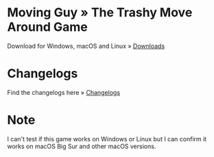 # Moving Guy » The Trashy Move Around Game

Download for Windows, macOS and Linux » [Downloads](https://github.com/StupidRepo/MovingGuyDownload/releases)



# Changelogs

Find the changelogs here » [Changelogs](https://github.com/StupidRepo/MovingGuyDownload/releases)
 
 # Note
 
 I can't test if this game works on Windows or Linux but I can confirm it works on macOS Big Sur and other macOS versions.
